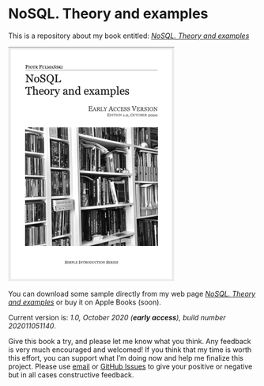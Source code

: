 # NoSQL. Theory and examples
This is a repository about my book entitled: *[NoSQL. Theory and examples](https://fulmanski.pl/books/pl/index.php)*

![NoSQL. Theory and examples - book cover](cover.png)

You can download some sample directly from my web page *[NoSQL. Theory and examples](https://fulmanski.pl/books/pl/index.php)* or buy it on Apple Books (soon).

Current version is: *1.0, October 2020 (**early access**), build number 202011051140*.

Give this book a try, and please let me know what you think. Any feedback is very much encouraged and welcomed! If you think that my time is worth this effort, you can support what I’m doing now and help me finalize this project. Please use [email](mailto:book@fulmanski.pl) or [GitHub Issues](https://github.com/fulmanp/book-NoSQL-Theory-and-examples/issues) to give your positive or negative but in all cases constructive feedback.

